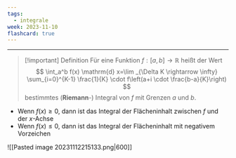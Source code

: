 ```yaml
---
tags:
  - integrale
week: 2023-11-10
flashcard: true
---
```

***

> [!important] Definition
> Für eine Funktion $f:[a, b] \rightarrow \mathbb{R}$ heißt der Wert
> $$
> \int_a^b f(x) \mathrm{d} x=\lim _{\Delta K \rightarrow \infty} \sum_{i=0}^{K-1} \frac{1}{K} \cdot f\left(a+i \cdot \frac{b-a}{K}\right)
> $$
> bestimmtes (**Riemann**-) Integral von $f$ mit Grenzen $a$ und $b$.

- Wenn $f(x) \geq 0$, dann ist das Integral der Flächeninhalt zwischen $f$ und der $x$-Achse
- Wenn $f(x) \leq 0$, dann ist das Integral der Flächeninhalt mit negativem Vorzeichen

![[Pasted image 20231112215133.png|600]]
